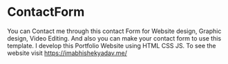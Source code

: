 # ContactForm
You can Contact me through this contact Form for Website design, Graphic design, Video Editing. And also you can make your contact form to use this template. I develop this Portfolio Website using HTML CSS JS. To see the website visit https://imabhishekyadav.me/

